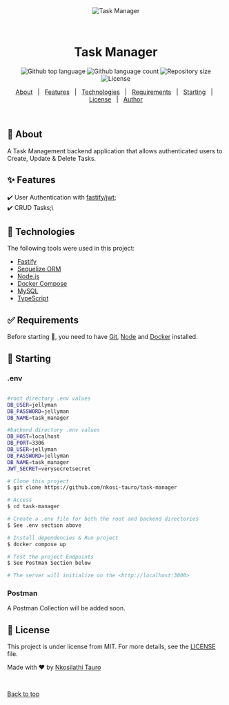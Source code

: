 <div align="center" id="top"> 
  <img src="./.github/app.gif" alt="Task Manager" />

  &#xa0;

  <!-- <a href="https://taskmanager.netlify.app">Demo</a> -->
</div>

<h1 align="center">Task Manager</h1>

<p align="center">
  <img alt="Github top language" src="https://img.shields.io/github/languages/top/nkosi-tauro/task-manager?color=56BEB8">

  <img alt="Github language count" src="https://img.shields.io/github/languages/count/nkosi-tauro/task-manager?color=56BEB8">

  <img alt="Repository size" src="https://img.shields.io/github/repo-size/nkosi-tauro/task-manager?color=56BEB8">

  <img alt="License" src="https://img.shields.io/github/license/nkosi-tauro/task-manager?color=56BEB8">

  <!-- <img alt="Github issues" src="https://img.shields.io/github/issues/nkosi-tauro/task-manager?color=56BEB8" /> -->

  <!-- <img alt="Github forks" src="https://img.shields.io/github/forks/nkosi-tauro/task-manager?color=56BEB8" /> -->

  <!-- <img alt="Github stars" src="https://img.shields.io/github/stars/nkosi-tauro/task-manager?color=56BEB8" /> -->
</p>

<!-- Status -->

<!-- <h4 align="center"> 
	🚧  Task Manager 🚀 Under construction...  🚧
</h4> 

<hr> -->

<p align="center">
  <a href="#dart-about">About</a> &#xa0; | &#xa0; 
  <a href="#sparkles-features">Features</a> &#xa0; | &#xa0;
  <a href="#rocket-technologies">Technologies</a> &#xa0; | &#xa0;
  <a href="#white_check_mark-requirements">Requirements</a> &#xa0; | &#xa0;
  <a href="#checkered_flag-starting">Starting</a> &#xa0; | &#xa0;
  <a href="#memo-license">License</a> &#xa0; | &#xa0;
  <a href="https://github.com/nkosi-tauro" target="_blank">Author</a>
</p>

<br>

## :dart: About ##

A Task Management backend application that allows authenticated users to Create, Update & Delete Tasks.

## :sparkles: Features ##

:heavy_check_mark: User Authentication with [fastify/jwt](https://github.com/fastify/fastify-jwt);\
:heavy_check_mark: CRUD Tasks;\


## :rocket: Technologies ##

The following tools were used in this project:

- [Fastify](https://fastify.dev/)
- [Sequelize ORM](https://sequelize.org/)
- [Node.js](https://nodejs.org/en/)
- [Docker Compose](https://docs.docker.com/compose/)
- [MySQL](https://www.mysql.com/)
- [TypeScript](https://www.typescriptlang.org/)

## :white_check_mark: Requirements ##

Before starting :checkered_flag:, you need to have [Git](https://git-scm.com), [Node](https://nodejs.org/en/) and [Docker](https://docs.docker.com) installed.

## :checkered_flag: Starting ##

### .env
```bash

#root directory .env values
DB_USER=jellyman
DB_PASSWORD=jellyman
DB_NAME=task_manager

#backend directory .env values
DB_HOST=localhost
DB_PORT=3306
DB_USER=jellyman
DB_PASSWORD=jellyman
DB_NAME=task_manager
JWT_SECRET=verysecretsecret
```


```bash
# Clone this project
$ git clone https://github.com/nkosi-tauro/task-manager

# Access
$ cd task-manager

# Create a .env file for both the root and backend directories
$ See .env section above

# Install dependencies & Run project
$ docker compose up

# Test the project Endpoints
$ See Postman Section below

# The server will initialize on the <http://localhost:3000>
```

### Postman

A Postman Collection will be added soon.

## :memo: License ##

This project is under license from MIT. For more details, see the [LICENSE](LICENSE.md) file.


Made with :heart: by <a href="https://github.com/nkosi-tauro" target="_blank">Nkosilathi Tauro</a>

&#xa0;

<a href="#top">Back to top</a>
